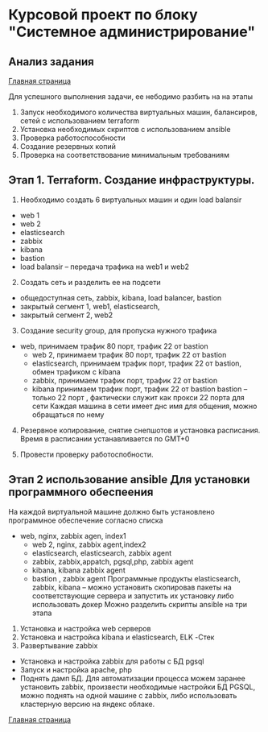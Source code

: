# Курсовой проект по блоку "Системное администрирование"

## Анализ задания

[Главная страница](https://github.com/ysatii/Course_project_on_the_block_System_Administration/blob/main/README.md)

Для успешного выполнения задачи, ее небодимо разбить на на этапы
1.	Запуск необходимого количества виртуальных машин, балансиров, сетей с использованием terraform
2.	Установка необходимых скриптов с использованием ansible
3.	Проверка работоспособности
4.	Создание резервных копий 
5.	Проверка на соответствование минимальным требованиям 

## Этап 1. Terraform. Создание инфраструктуры.
1.	Необходимо создать  6 виртуальных машин и один load balansir
- web 1 
- web 2
- elasticsearch
- zabbix
- kibana
- bastion
- load balansir – передача трафика на web1 и web2 

2. Создать сеть и разделить ее на подсети
- общедоступная сеть, zabbix, kibana, load balancer, bastion
- закрытый сегмент 1, web1, elasticsearch, 
- закрытый сегмент 2, web2

3.	Создание security group, для пропуска нужного трафика
- web, принимаем трафик 80 порт, трафик 22 от bastion
    - web 2, принимаем трафик 80 порт, трафик 22 от bastion
    - elasticsearch, принимаем трафик  порт, трафик 22 от bastion, обмен трафиком с kibana
    - zabbix, принимаем трафик  порт, трафик 22 от bastion
    - kibana принимаем трафик  порт, трафик 22 от bastion
     bastion – только 22 порт , фактически служит как прокси 22 порта для сети
     Каждая машина в сети имеет днс имя для общения, можно обращаться по нему

4.	Резервное копирование, снятие снепшотов и установка расписания.  Время в расписании  устанавливается по GMT+0 

5. Провести проверку работоспобности.

## Этап 2 использование ansible Для установки программного обеспеения
На каждой виртуальной машине должно быть установлено программное обеспечение согласно списка 
  - web,  nginx, zabbix agen, index1
    - web 2, nginx, zabbix agent,index2
    - elasticsearch, elasticsearch, zabbix agent
    - zabbix, zabbix,appatch, pgsql,php, zabbix agent 
    - kibana, kibana zabbix agent
    - bastion , zabbix agent
Программные продукты elasticsearch, zabbix, kibana – можно установить скопировав пакеты на соответствующие сервера и запустить их установку либо использовать докер
Можно разделить скрипты ansible на три этапа
1.	Установка и настройка  web серверов
2.	Установка и настройка kibana и elasticsearch, ELK -Стек
3.	Развертывание zabbix 
-	Установка и настройка zabbix для работы с БД pgsql
-	Запуск и настройка apache, php 
-	Поднять дамп БД. Для автоматизации процесса можем заранее установить  zabbix, произвести необходимые настройки 
БД  PGSQL, можно поднять на одной машине с  zabbix, либо использовать кластерную версию на яндекс облаке. 



[Главная страница](https://github.com/ysatii/Course_project_on_the_block_System_Administration/blob/main/README.md)